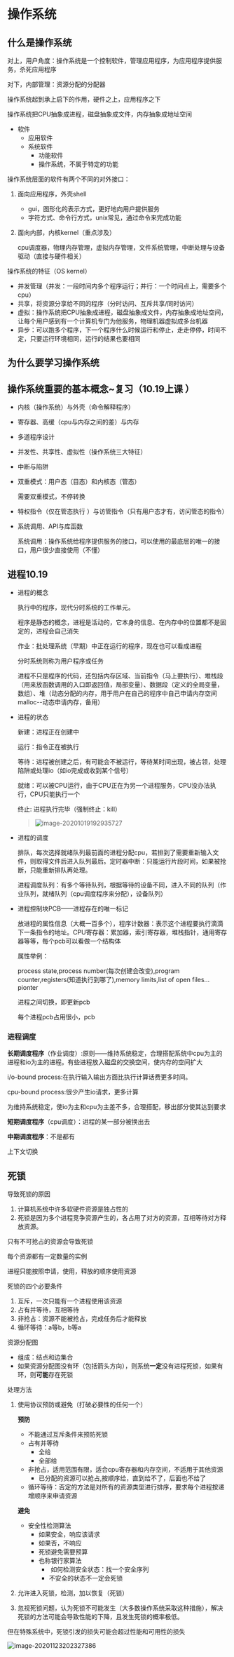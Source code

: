 # 操作系统

## 什么是操作系统

对上，用户角度：操作系统是一个控制软件，管理应用程序，为应用程序提供服务，杀死应用程序

对下，内部管理：资源分配的分配器

操作系统起到承上启下的作用，硬件之上，应用程序之下

操作系统把CPU抽象成进程，磁盘抽象成文件，内存抽象成地址空间

- 软件
  - 应用软件
  - 系统软件
    - 功能软件
    - 操作系统，不属于特定的功能

操作系统层面的软件有两个不同的对外接口：

1. 面向应用程序，外壳shell

   - gui，图形化的表示方式，更好地向用户提供服务
   - 字符方式、命令行方式，unix常见，通过命令来完成功能

2. 面向内部，内核kernel（重点涉及）

   cpu调度器，物理内存管理，虚拟内存管理，文件系统管理，中断处理与设备驱动（直接与硬件相关）

操作系统的特征（OS kernel）

- 并发管理（并发：一段时间内多个程序运行；并行：一个时间点上，需要多个cpu）
- 共享，将资源分享给不同的程序（分时访问、互斥共享/同时访问）
- 虚拟：操作系统把CPU抽象成进程，磁盘抽象成文件，内存抽象成地址空间，让每个用户感到有一个计算机专门为他服务，物理机器虚拟成多台机器
- 异步：可以跑多个程序，下一个程序什么时候运行和停止，走走停停，时间不定，只要运行环境相同，运行的结果也要相同

## 为什么要学习操作系统

## 操作系统重要的基本概念~复习（10.19上课 ）

- 内核（操作系统）与外壳（命令解释程序）

- 寄存器、高缓（cpu与内存之间的差）与内存

- 多道程序设计

- 并发性、共享性、虚拟性（操作系统三大特征）

- 中断与陷阱

- 双重模式：用户态（目态）和内核态（管态）

  需要双重模式，不停转换

- 特权指令（仅在管态执行 ）与访管指令（只有用户态才有，访问管态的指令）

- 系统调用、API与库函数

  系统调用：操作系统给程序提供服务的接口，可以使用的最底层的唯一的接口，用户很少直接使用（不懂）

## 进程10.19

- 进程的概念

  执行中的程序，现代分时系统的工作单元。

  程序是静态的概念，进程是活动的，它本身的信息、在内存中的位置都不是固定的，进程会自己消失

  作业：批处理系统（早期）中正在运行的程序，现在也可以看成进程

  分时系统则称为用户程序或任务

  进程不只是程序的代码，还包括内存区域、当前指令（马上要执行）、堆栈段（用来放函数调用的入口即返回值，局部变量）、数据段（定义的全局变量，数组）、堆（动态分配的内存，用于用户在自己的程序中自己申请内存空间malloc--动态申请内存，备用）

- 进程的状态

  新建：进程正在创建中

  运行：指令正在被执行

  等待：进程被创建之后，有可能会不被运行，等待某时间出现，被占领，处理陷阱或处理io（如io完成或收到某个信号）

  就绪：可以被CPU运行，由于CPU正在为另一个进程服务，CPU没办法执行，CPU只能执行一个

  终止:   进程执行完毕（强制终止：kill）

  > ![image-20201019192935727](C:\Users\LENOVO\AppData\Roaming\Typora\typora-user-images\image-20201019192935727.png)

- 进程的调度

  排队，每次选择就绪队列最前面的进程分配cpu，若排到了需要重新输入文件，则取得文件后进入队列最后。定时器中断：只能运行片段时间，如果被抢断，只能重新排队再处理。

  进程调度队列：有多个等待队列，根据等待的设备不同，进入不同的队列（作业队列，就绪队列（cpu调度程序来分配），设备队列）

  

- 进程控制块PCB——进程存在的唯一标记

  放进程的属性信息（大概一百多个），程序计数器：表示这个进程要执行滴滴下一条指令的地址。CPU寄存器：累加器，索引寄存器，堆栈指针，通用寄存器等等，每个pcb可以看做一个结构体

  属性举例：

  process state,process number(每次创建会改变),program counter,registers(知道执行到哪了),memory limits,list of open files... pionter

  进程之间切换，即更新pcb

  每个进程pcb占用很小，pcb



### 进程调度

**长期调度程序**（作业调度）:原则——维持系统稳定，合理搭配系统中cpu为主的进程和io为主的进程。有些进程放入磁盘的交换空间，使内存的空间扩大

i/o-bound process:在执行输入输出方面比执行计算话费更多时间。

cpu-bound process:很少产生io请求，更多计算

为维持系统稳定，使io为主和cpu为主差不多，合理搭配，移出部分使其达到要求

**短期调度程序**（cpu调度）：进程的某一部分被换出去

**中期调度程序**：不是都有



上下文切换



## 死锁

导致死锁的原因

1. 计算机系统中许多软硬件资源是独占性的
2. 死锁是因为多个进程竞争资源产生的，各占用了对方的资源，互相等待对方释放资源。

只有不可抢占的资源会导致死锁

每个资源都有一定数量的实例

进程只能按照申请，使用，释放的顺序使用资源

死锁的四个必要条件

1. 互斥，一次只能有一个进程使用该资源
2. 占有并等待，互相等待
3. 非抢占：资源不能被抢占，完成任务后才能释放
4. 循环等待：a等b，b等a

资源分配图

- 组成：结点和边集合
- 如果资源分配图没有环（包括箭头方向），则系统**一定**没有进程死锁，如果有环，则**可能**存在死锁

处理方法

1. 使用协议预防或避免（打破必要性的任何一个）

   **预防**

   - 不能通过互斥条件来预防死锁
   - 占有并等待
     - 全给
     - 全部给
   - 非抢占，适用范围有限，适合cpu寄存器和内存空间，不适用于其他资源
     - 已分配的资源可以抢占,按顺序给，直到给不了，后面也不给了
   - 循环等待：否定的方法是对所有的资源类型进行排序，要求每个进程按递增顺序来申请资源

   **避免**

   - 安全性检测算法
     - 如果安全，响应该请求
     - 如果否，不响应
     - 死锁避免需要预算
     - 也称银行家算法
       - ​	如何检测安全状态：找一个安全序列
       - 不安全的状态不一定会死锁

2. 允许进入死锁，检测，加以恢复（死锁）

3. 忽视死锁问题，认为死锁不可能发生（大多数操作系统采取这种措施），解决死锁的方法可能会导致性能的下降，且发生死锁的概率极低。

但在特殊系统中，死锁引发的损失可能会超过性能和可用性的损失  

![image-20201123202327386](C:\Users\LENOVO\AppData\Roaming\Typora\typora-user-images\image-20201123202327386.png)